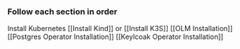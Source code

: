 ### Follow each section in order
Install Kubernetes [[Install Kind]] or [[Install K3S]]
[[OLM Installation]]
[[Postgres Operator Installation]]
[[Keylcoak Operator Installation]]

